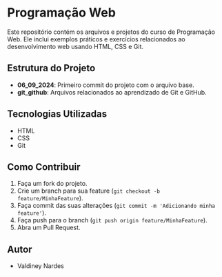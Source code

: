 # Programação Web

Este repositório contém os arquivos e projetos do curso de Programação Web. Ele inclui exemplos práticos e exercícios relacionados ao desenvolvimento web usando HTML, CSS e Git.

## Estrutura do Projeto

- **06_09_2024**: Primeiro commit do projeto com o arquivo base.
- **git_github**: Arquivos relacionados ao aprendizado de Git e GitHub.

## Tecnologias Utilizadas

- HTML
- CSS
- Git

## Como Contribuir

1. Faça um fork do projeto.
2. Crie um branch para sua feature (`git checkout -b feature/MinhaFeature`).
3. Faça commit das suas alterações (`git commit -m 'Adicionando minha feature'`).
4. Faça push para o branch (`git push origin feature/MinhaFeature`).
5. Abra um Pull Request.

## Autor

- Valdiney Nardes
